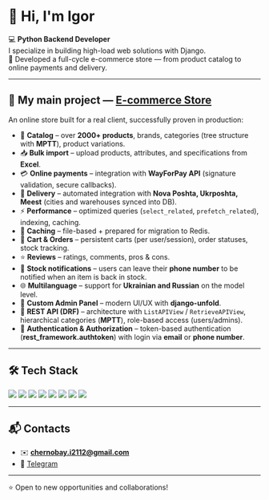 # 👋 Hi, I'm Igor

💻 **Python Backend Developer**  
I specialize in building high-load web solutions with Django.  
🚀 Developed a full-cycle e-commerce store — from product catalog to online payments and delivery.

---

## 🛒 My main project — [E-commerce Store](https://github.com/Igor231321/Store)

An online store built for a real client, successfully proven in production:

- 📂 **Catalog** – over **2000+ products**, brands, categories (tree structure with **MPTT**), product variations.  
- 📥 **Bulk import** – upload products, attributes, and specifications from **Excel**.  
- 💳 **Online payments** – integration with **WayForPay API** (signature validation, secure callbacks).  
- 🚚 **Delivery** – automated integration with **Nova Poshta, Ukrposhta, Meest** (cities and warehouses synced into DB).  
- ⚡ **Performance** – optimized queries (`select_related`, `prefetch_related`), indexing, caching.  
- 💾 **Caching** – file-based + prepared for migration to Redis.  
- 🛒 **Cart & Orders** – persistent carts (per user/session), order statuses, stock tracking.  
- ⭐ **Reviews** – ratings, comments, pros & cons.  
- 🔔 **Stock notifications** – users can leave their **phone number** to be notified when an item is back in stock.  
- 🌐 **Multilanguage** – support for **Ukrainian and Russian** on the model level.  
- 🔧 **Custom Admin Panel** – modern UI/UX with **django-unfold**.  
- 📡 **REST API (DRF)** – architecture with `ListAPIView` / `RetrieveAPIView`, hierarchical categories (**MPTT**), role-based access (users/admins).  
- 🔐 **Authentication & Authorization** – token-based authentication (**rest_framework.authtoken**) with login via **email** or **phone number**.  

---

## 🛠️ Tech Stack

<p align="left">
  <img src="https://img.shields.io/badge/Python-3776AB?style=for-the-badge&logo=python&logoColor=white" />
  <img src="https://img.shields.io/badge/Django-092E20?style=for-the-badge&logo=django&logoColor=white" />
  <img src="https://img.shields.io/badge/PostgreSQL-336791?style=for-the-badge&logo=postgresql&logoColor=white" />
  <img src="https://img.shields.io/badge/Redis-DC382D?style=for-the-badge&logo=redis&logoColor=white" />
  <img src="https://img.shields.io/badge/Docker-2496ED?style=for-the-badge&logo=docker&logoColor=white" />
  <img src="https://img.shields.io/badge/Nginx-269539?style=for-the-badge&logo=nginx&logoColor=white" />
  <img src="https://img.shields.io/badge/Git-F05032?style=for-the-badge&logo=git&logoColor=white" />
  <img src="https://img.shields.io/badge/Linux-FCC624?style=for-the-badge&logo=linux&logoColor=black" />
</p>

---

## 📬 Contacts
- ✉️ **chernobay.i2112@gmail.com**  
- 💬 [Telegram](https://t.me/igor_chernobai)  

---

⭐️ Open to new opportunities and collaborations!
